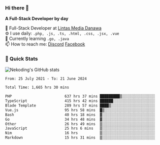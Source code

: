 ### Hi there 👋

**A Full-Stack Developer by day**

🔭 Full-Stack Developer at [Lintas Media Danawa](https://www.lintasmediadanawa.com/)  
⚙️ I use daily: `.php, .js, .ts, .html, .css, .jsx, .vue`  
🌱 Currently learning `.go, .java`  
📫 How to reach me: [Discord](https://discordapp.com/users/984448732999327766)  [Facebook](https://fb.me/tyvandi)  

### 🚀 Quick Stats  

![Nekoding's GitHub stats](https://github-readme-stats.vercel.app/api?username=nekoding&show_icons=true)

<!--START_SECTION:waka-->

```txt
From: 25 July 2021 - To: 21 June 2024

Total Time: 1,665 hrs 30 mins

PHP                        637 hrs 37 mins █████████▒░░░░░░░░░░░░░░░   37.68 %
TypeScript                 415 hrs 42 mins ██████░░░░░░░░░░░░░░░░░░░   24.56 %
Blade Template             289 hrs 57 mins ████▒░░░░░░░░░░░░░░░░░░░░   17.13 %
Vue.js                     95 hrs 58 mins  █▒░░░░░░░░░░░░░░░░░░░░░░░   05.67 %
Bash                       40 hrs 18 mins  ▓░░░░░░░░░░░░░░░░░░░░░░░░   02.38 %
Go                         34 hrs 48 mins  ▓░░░░░░░░░░░░░░░░░░░░░░░░   02.06 %
Other                      26 hrs 49 mins  ▒░░░░░░░░░░░░░░░░░░░░░░░░   01.59 %
JavaScript                 25 hrs 6 mins   ▒░░░░░░░░░░░░░░░░░░░░░░░░   01.48 %
Nim                        16 hrs          ▒░░░░░░░░░░░░░░░░░░░░░░░░   00.95 %
Markdown                   15 hrs 31 mins  ▒░░░░░░░░░░░░░░░░░░░░░░░░   00.92 %
```

<!--END_SECTION:waka-->

<!--
**nekoding/nekoding** is a ✨ _special_ ✨ repository because its `README.md` (this file) appears on your GitHub profile.

Here are some ideas to get you started:

- 🔭 I’m currently working on ...
- 🌱 I’m currently learning ...
- 👯 I’m looking to collaborate on ...
- 🤔 I’m looking for help with ...
- 💬 Ask me about ...
- 📫 How to reach me: ...
- 😄 Pronouns: ...
- ⚡ Fun fact: ...
-->
